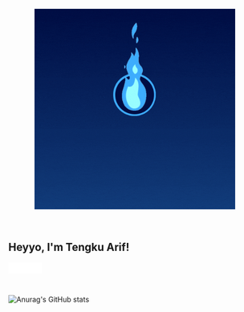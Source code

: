 <p align="center">
  <img src="https://github.com/gorgc/gorgc/blob/68f2a6ce6bd4ec19238960ead57ed5e3ed2d9f40/photos/Purple%20and%20White%20Gaming%20Logo.gif" alt="gorgclogo" width="400px">
</p>
<br/>

## Heyyo, I'm Tengku Arif!

<a href="https://www.linkedin.com/in/tengku-arif-tengku-mohd-22ba4520a" target="_blank"><img align="left" alt="Aakarsh B | LinkedIn" width="22px" src="https://github.com/Aakarsh-B/trying-repos/blob/master/linkedin.svg" />
<a href="https://www.instagram.com/_tg.arif" target="_blank"><img align="left" alt="Aakarsh B | Instagram" width="22px" src="https://github.com/Aakarsh-B/trying-repos/blob/master/insta.svg" />
<a href="https://dev.to/tg_arif" target="_blank"><img align="left" alt="dev to aakarsh" width="22px" src="https://github.com/Aakarsh-B/trying-repos/blob/master/dev-badge.svg" /></a>

<br />
<br />
<br />

![Anurag's GitHub stats](https://github-readme-stats.vercel.app/api?username=gorgc&show_icons=true&theme=dark)
